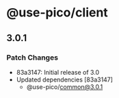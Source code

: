# @use-pico/client

## 3.0.1

### Patch Changes

- 83a3147: Initial release of 3.0
- Updated dependencies [83a3147]
  - @use-pico/common@3.0.1

